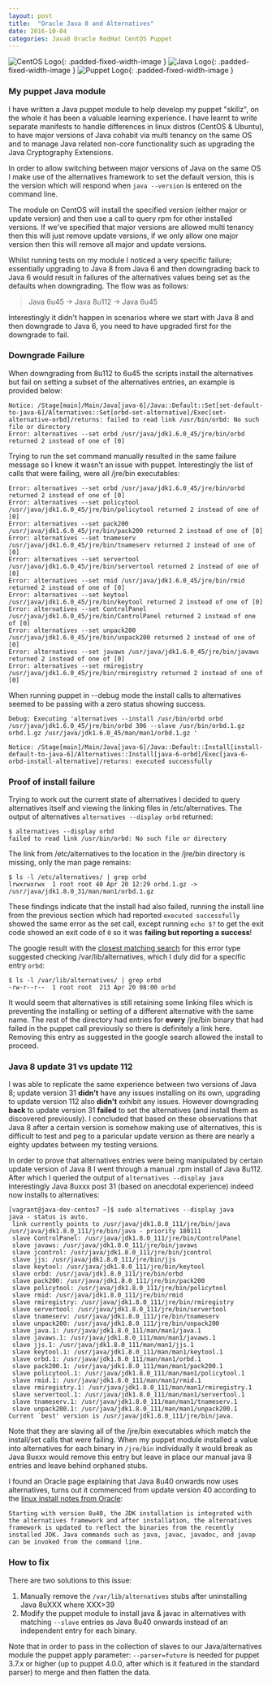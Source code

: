 ```yaml
---
layout: post
title:  "Oracle Java 8 and Alternatives"
date: 2016-10-04
categories: Java8 Oracle RedHat CentOS Puppet
---
```

<!--
<img src="/assets/Debian-Logo.png" width="200" alt="Debian Logo">
-->
![CentOS Logo](/assets/centos-icon.svg){: .padded-fixed-width-image }
![Java Logo](/assets/java.svg){: .padded-fixed-width-image }
![Puppet Logo](/assets/puppet.svg){: .padded-fixed-width-image }

<!--
<img src="/assets/java.svg" width="200" alt="Java Logo">
<img src="/assets/puppet.svg" width="200" alt="Puppet Logo">
-->
### My puppet Java module
I have written a Java puppet module to help develop my puppet "skillz", on the whole it has been a valuable learning experience. I have learnt to write separate manifests to handle differences in linux distros (CentOS & Ubuntu), to have major versions of Java cohabit via multi tenancy on the same OS and to manage Java related non-core functionality such as upgrading the Java Cryptography Extensions.

In order to allow switching between major versions of Java on the same OS I make use of the alternatives framework to set the default version, this is the version which will respond when `java --version` is entered on the command line.

The module on CentOS will install the specified version (either major or update version) and then use a call to query rpm for other installed versions. If we've specified that major versions are allowed multi tenancy then this will just remove update versions, if we only allow one major version then this will remove all major and update versions.

Whilst running tests on my module I noticed a very specific failure; essentially upgrading to Java 8 from Java 6 and then downgrading back to Java 6 would result in failures of the alternatives values being set as the defaults when downgrading. The flow was as follows:
>Java 6u45 -> Java 8u112 -> Java 6u45

Interestingly it didn't happen in scenarios where we start with Java 8 and then downgrade to Java 6, you need to have upgraded first for the downgrade to fail.

### Downgrade Failure
When downgrading from 8u112 to 6u45 the scripts install the alternatives but fail on setting a subset of the alternatives entries, an example is provided below:
```
Notice: /Stage[main]/Main/Java[java-6]/Java::Default::Set[set-default-to-java-6]/Alternatives::Set[orbd-set-alternative]/Exec[set-alternative-orbd]/returns: failed to read link /usr/bin/orbd: No such file or directory
Error: alternatives --set orbd /usr/java/jdk1.6.0_45/jre/bin/orbd returned 2 instead of one of [0]
```
Trying to run the set command manually resulted in the same failure message so I knew it wasn't an issue with puppet. Interestingly the list of calls that were failing, were all /jre/bin executables:
```
Error: alternatives --set orbd /usr/java/jdk1.6.0_45/jre/bin/orbd returned 2 instead of one of [0]
Error: alternatives --set policytool /usr/java/jdk1.6.0_45/jre/bin/policytool returned 2 instead of one of [0]
Error: alternatives --set pack200 /usr/java/jdk1.6.0_45/jre/bin/pack200 returned 2 instead of one of [0]
Error: alternatives --set tnameserv /usr/java/jdk1.6.0_45/jre/bin/tnameserv returned 2 instead of one of [0]
Error: alternatives --set servertool /usr/java/jdk1.6.0_45/jre/bin/servertool returned 2 instead of one of [0]
Error: alternatives --set rmid /usr/java/jdk1.6.0_45/jre/bin/rmid returned 2 instead of one of [0]
Error: alternatives --set keytool /usr/java/jdk1.6.0_45/jre/bin/keytool returned 2 instead of one of [0]
Error: alternatives --set ControlPanel /usr/java/jdk1.6.0_45/jre/bin/ControlPanel returned 2 instead of one of [0]
Error: alternatives --set unpack200 /usr/java/jdk1.6.0_45/jre/bin/unpack200 returned 2 instead of one of [0]
Error: alternatives --set javaws /usr/java/jdk1.6.0_45/jre/bin/javaws returned 2 instead of one of [0]
Error: alternatives --set rmiregistry /usr/java/jdk1.6.0_45/jre/bin/rmiregistry returned 2 instead of one of [0]
```
When running puppet in --debug mode the install calls to alternatives seemed to be passing with a zero status showing success.
```
Debug: Executing 'alternatives --install /usr/bin/orbd orbd /usr/java/jdk1.6.0_45/jre/bin/orbd 306 --slave /usr/bin/orbd.1.gz orbd.1.gz /usr/java/jdk1.6.0_45/man/man1/orbd.1.gz '

Notice: /Stage[main]/Main/Java[java-6]/Java::Default::Install[install-default-to-java-6]/Alternatives::Install[java-6-orbd]/Exec[java-6-orbd-install-alternative]/returns: executed successfully
```
### Proof of install failure
Trying to work out the current state of alternatives I decided to query alternatives itself and viewing the linking files in /etc/alternatives.
The output of alternatives `alternatives --display orbd` returned:
```
$ alternatives --display orbd
failed to read link /usr/bin/orbd: No such file or directory
```
The link from /etc/alternatives to the location in the /jre/bin directory is missing, only the man page remains:
```
$ ls -l /etc/alternatives/ | grep orbd
lrwxrwxrwx  1 root root 40 Apr 20 12:29 orbd.1.gz -> /usr/java/jdk1.8.0_31/man/man1/orbd.1.gz
```
These findings indicate that the install had also failed, running the install line from the previous section which had reported `executed successfully` showed the same error as the set call, except running `echo $?` to get the exit code showed an exit code of `0` so it was **failing but reporting a success**!

The google result with the [closest matching search][closest matching search] for this error type suggested checking /var/lib/alternatives, which I duly did for a specific entry `orbd`:
```
$ ls -l /var/lib/alternatives/ | grep orbd
-rw-r--r--  1 root root  213 Apr 20 08:00 orbd
```
It would seem that alternatives is still retaining some linking files which is preventing the installing or setting of a different alternative with the same name. The rest of the directory had entries for **every** /jre/bin binary that had failed in the puppet call previously so there is definitely a link here.
Removing this entry as suggested in the google search allowed the install to proceed.

### Java 8 update 31 vs update 112
I was able to replicate the same experience between two versions of Java 8; update version 31 **didn't** have any issues installing on its own, upgrading to update version 112 also **didn't** exhibit any issues. However downgrading **back** to update version 31 **failed** to set the alternatives (and install them as discovered previously).
I concluded that based on these observations that Java 8 after a certain version is somehow making use of alternatives, this is difficult to test and peg to a paricular update version as there are nearly a eighty updates between my testing versions.

In order to prove that alternatives entries were being manipulated by certain update version of Java 8 I went through a manual .rpm install of Java 8u112.
After which I queried the output of `alternatives --display java`
Interestingly Java 8uxxx post 31 (based on anecdotal experience) indeed now installs to alternatives:
```
[vagrant@java-dev-centos7 ~]$ sudo alternatives --display java
java - status is auto.
 link currently points to /usr/java/jdk1.8.0_111/jre/bin/java
/usr/java/jdk1.8.0_111/jre/bin/java - priority 180111
 slave ControlPanel: /usr/java/jdk1.8.0_111/jre/bin/ControlPanel
 slave javaws: /usr/java/jdk1.8.0_111/jre/bin/javaws
 slave jcontrol: /usr/java/jdk1.8.0_111/jre/bin/jcontrol
 slave jjs: /usr/java/jdk1.8.0_111/jre/bin/jjs
 slave keytool: /usr/java/jdk1.8.0_111/jre/bin/keytool
 slave orbd: /usr/java/jdk1.8.0_111/jre/bin/orbd
 slave pack200: /usr/java/jdk1.8.0_111/jre/bin/pack200
 slave policytool: /usr/java/jdk1.8.0_111/jre/bin/policytool
 slave rmid: /usr/java/jdk1.8.0_111/jre/bin/rmid
 slave rmiregistry: /usr/java/jdk1.8.0_111/jre/bin/rmiregistry
 slave servertool: /usr/java/jdk1.8.0_111/jre/bin/servertool
 slave tnameserv: /usr/java/jdk1.8.0_111/jre/bin/tnameserv
 slave unpack200: /usr/java/jdk1.8.0_111/jre/bin/unpack200
 slave java.1: /usr/java/jdk1.8.0_111/man/man1/java.1
 slave javaws.1: /usr/java/jdk1.8.0_111/man/man1/javaws.1
 slave jjs.1: /usr/java/jdk1.8.0_111/man/man1/jjs.1
 slave keytool.1: /usr/java/jdk1.8.0_111/man/man1/keytool.1
 slave orbd.1: /usr/java/jdk1.8.0_111/man/man1/orbd.1
 slave pack200.1: /usr/java/jdk1.8.0_111/man/man1/pack200.1
 slave policytool.1: /usr/java/jdk1.8.0_111/man/man1/policytool.1
 slave rmid.1: /usr/java/jdk1.8.0_111/man/man1/rmid.1
 slave rmiregistry.1: /usr/java/jdk1.8.0_111/man/man1/rmiregistry.1
 slave servertool.1: /usr/java/jdk1.8.0_111/man/man1/servertool.1
 slave tnameserv.1: /usr/java/jdk1.8.0_111/man/man1/tnameserv.1
 slave unpack200.1: /usr/java/jdk1.8.0_111/man/man1/unpack200.1
Current `best' version is /usr/java/jdk1.8.0_111/jre/bin/java.
```
Note that they are slaving all of the /jre/bin executables which match the install/set calls that were failing.
When my puppet module installed a value into alternatives for each binary in `/jre/bin` individually it would break as Java 8uxxx would remove this entry but leave in place our manual java 8 entries and leave behind orphaned stubs.

I found an Oracle page explaining that Java 8u40 onwards now uses alternatives, turns out it commenced from update version 40 according to the [linux install notes from Oracle][linux install notes from Oracle]:   
```
Starting with version 8u40, the JDK installation is integrated with the alternatives framework and after installation, the alternatives framework is updated to reflect the binaries from the recently installed JDK. Java commands such as java, javac, javadoc, and javap can be invoked from the command line.
```
### How to fix
There are two solutions to this issue:
1. Manually remove the `/var/lib/alternatives` stubs after uninstalling Java 8uXXX where XXX>39
2. Modify the puppet module to install java & javac in alternatives with matching `--slave` entries as Java 8u40 onwards instead of an independent entry for each binary.

Note that in order to pass in the collection of slaves to our Java/alternatives module the puppet apply parameter: `--parser=future` is needed for puppet 3.7.x or higher (up to puppet 4.0.0, after which is it featured in the standard parser) to merge and then flatten the data.

[closest matching search]:         https://johnglotzer.blogspot.co.uk/2012/09/alternatives-install-gets-stuck-failed.html
[linux install notes from Oracle]:  https://docs.oracle.com/javase/8/docs/technotes/guides/install/linux_jdk.html#A1098871
